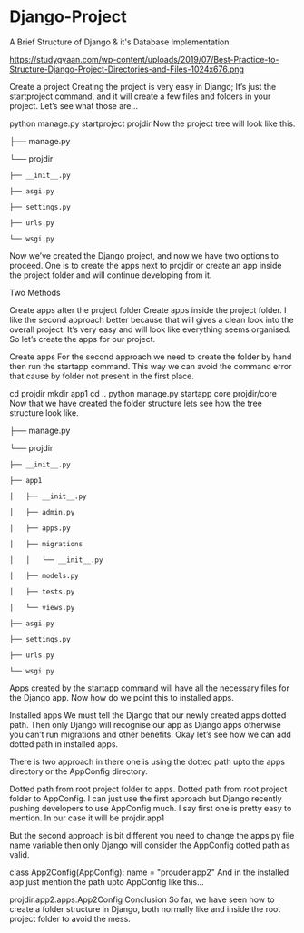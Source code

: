 # Django-Project
A Brief Structure of Django &amp; it's Database Implementation.

https://studygyaan.com/wp-content/uploads/2019/07/Best-Practice-to-Structure-Django-Project-Directories-and-Files-1024x676.png

Create a project
Creating the project is very easy in Django; It’s just the startproject command, and it will create a few files and folders in your project. Let’s see what those are…

python manage.py startproject projdir
Now the project tree will look like this.

├── manage.py

└── projdir

    ├── __init__.py
    
    ├── asgi.py
    
    ├── settings.py
    
    ├── urls.py
    
    └── wsgi.py
    
Now we’ve created the Django project, and now we have two options to proceed. One is to create the apps next to projdir or create an app inside the project folder and will continue developing from it.

Two Methods

Create apps after the project folder
Create apps inside the project folder.
I like the second approach better because that will gives a clean look into the overall project. It’s very easy and will look like everything seems organised. So let’s create the apps for our project.

Create apps
For the second approach we need to create the folder by hand then run the startapp command. This way we can avoid the command error that cause by folder not present in the first place.

cd projdir
mkdir app1
cd ..
python manage.py startapp core projdir/core
Now that we have created the folder structure lets see how the tree structure look like.

├── manage.py

└── projdir

    ├── __init__.py
    
    ├── app1
    
    │   ├── __init__.py
    
    │   ├── admin.py
    
    │   ├── apps.py
    
    │   ├── migrations
    
    │   │   └── __init__.py
    
    │   ├── models.py
    
    │   ├── tests.py
    
    │   └── views.py
    
    ├── asgi.py
    
    ├── settings.py
    
    ├── urls.py
    
    └── wsgi.py
    
Apps created by the startapp command will have all the necessary files for the Django app. Now how do we point this to installed apps.

Installed apps
We must tell the Django that our newly created apps dotted path. Then only Django will recognise our app as Django apps otherwise you can’t run migrations and other benefits. Okay let’s see how we can add dotted path in installed apps.

There is two approach in there one is using the dotted path upto the apps directory or the AppConfig directory.

Dotted path from root project folder to apps.
Dotted path from root project folder to AppConfig.
I can just use the first approach but Django recently pushing developers to use AppConfig much. I say first one is pretty easy to mention. In our case it will be projdir.app1

But the second approach is bit different you need to change the apps.py file name variable then only Django will consider the AppConfig dotted path as valid.

class App2Config(AppConfig):
    name = "prouder.app2"
And in the installed app just mention the path upto AppConfig like this…

projdir.app2.apps.App2Config
Conclusion
So far, we have seen how to create a folder structure in Django, both normally like and inside the root project folder to avoid the mess.
